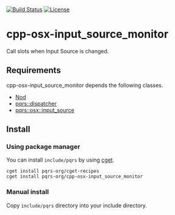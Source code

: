 [![Build Status](https://travis-ci.com/pqrs-org/cpp-osx-input_source_monitor.svg?branch=master)](https://travis-ci.com/pqrs-org/cpp-osx-input_source_monitor)
[![License](https://img.shields.io/badge/license-Boost%20Software%20License-blue.svg)](https://github.com/pqrs-org/cpp-osx-input_source_monitor/blob/master/LICENSE.md)

# cpp-osx-input_source_monitor

Call slots when Input Source is changed.

## Requirements

cpp-osx-input_source_monitor depends the following classes.

- [Nod](https://github.com/fr00b0/nod)
- [pqrs::dispatcher](https://github.com/pqrs-org/cpp-dispatcher)
- [pqrs::osx::input_source](https://github.com/pqrs-org/cpp-osx-input_source)

## Install

### Using package manager

You can install `include/pqrs` by using [cget](https://github.com/pfultz2/cget).

```shell
cget install pqrs-org/cget-recipes
cget install pqrs-org/cpp-osx-input_source_monitor
```

### Manual install

Copy `include/pqrs` directory into your include directory.
